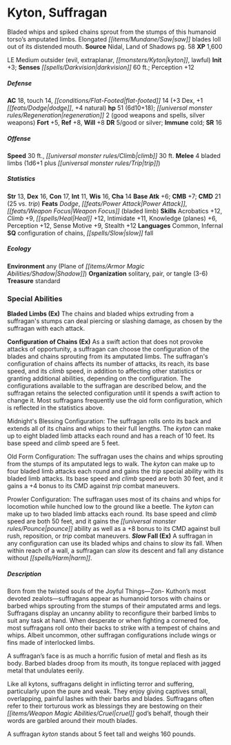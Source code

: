 ﻿---
cssclass: [monsters]
title1: Kyton, Suffragan
desc_short: Bladed whips and spiked chains sprout from the stumps of this humanoid
  torso's amputated limbs. Elongated saw blades loll out of its distended mouth.
title2: Suffragan
CR: 5
sources:
- name: Nidal, Land of Shadows
  page: 58
  link: http://paizo.com/products/btpy9vtf?Pathfinder-Campaign-Setting-Nidal-Land-of-Shadows
XP: 1600
alignment: LE
size: Medium
type: outsider
subtypes:
- evil
- extraplanar
- kyton
- lawful
initiative:
  bonus: 3
senses:
  darkvision: 60
AC:
  AC: 18
  touch: 14
  flat_footed: 14
  components:
    dex: 3
    dodge: 1
    natural: 4
HP:
  HP: 51
  long: 6d10+18
  regeneration: 2
  regeneration_weakness: good weapons and spells, silver weapons
saves:
  fort: 5
  ref: 8
  will: 8
DR:
- amount: 5
  weakness: good or silver
immunities:
- cold
SR: 16
speeds:
  base: 30
  climb: 30
attacks:
  melee:
  - - text: 4 bladed limbs (1d6+1 plus trip)
      entries:
      - - damage: 1d6+1
        - effect: trip
      count: 4
      attack: bladed limbs
ability_scores:
  STR: 13
  DEX: 16
  CON: 17
  INT: 11
  WIS: 16
  CHA: 14
BAB: 6
CMB: 7
CMD: 21
CMD_other: 25 vs. trip
feats:
- name: Dodge
- name: Power Attack
- name: Weapon Focus (bladed limb)
skills:
  Acrobatics: 12
  Climb: 9
  Heal: 12
  Intimidate: 11
  Knowledge (planes): 6
  Perception: 12
  Sense Motive: 9
  Stealth: 12
languages:
- Common
- Infernal
special_qualities:
- configuration of chains
- slow fall
ecology:
  environment: any (Plane of Shadow)
  organization: solitary, pair, or tangle (3-6)
  treasure_type: standard
special_abilities:
  Bladed Limbs (Ex): The chains and bladed whips extruding from a suffragan's stumps
    can deal piercing or slashing damage, as chosen by the suffragan with each attack.
  Configuration of Chains (Ex): |-
    As a swift action that does not provoke attacks of opportunity, a suffragan can choose the configuration of the blades and chains sprouting from its amputated limbs. The suffragan's configuration of chains affects its number of attacks, its reach, its base speed, and its climb speed, in addition to affecting other statistics or granting additional abilities, depending on the configuration. The configurations available to the suffragan are described below, and the suffragan retains the selected configuration until it spends a swift action to change it. Most suffragans frequently use the old form configuration, which is reflected in the statistics above.

     Midnight's Blessing Configuration: The suffragan rolls onto its back and extends all of its chains and whips to their full lengths. The kyton can make up to eight bladed limb attacks each round and has a reach of 10 feet. Its base speed and climb speed are 5 feet.

     Old Form Configuration: The suffragan uses the chains and whips sprouting from the stumps of its amputated legs to walk. The kyton can make up to four bladed limb attacks each round and gains the trip special ability with its bladed limb attacks. Its base speed and climb speed are both 30 feet, and it gains a +4 bonus to its CMD against trip combat maneuvers.

    Prowler Configuration: The suffragan uses most of its chains and whips for locomotion while hunched low to the ground like a beetle. The kyton can make up to two bladed limb attacks each round. Its base speed and climb speed are both 50 feet, and it gains the pounce ability as well as a +8 bonus to its CMD against bull rush, reposition, or trip combat maneuvers.
  Slow Fall (Ex): A suffragan in any configuration can use its bladed whips and chains
    to slow its fall. When within reach of a wall, a suffragan can slow its descent
    and fall any distance without harm.
desc_long: |-
  Born from the twisted souls of the Joyful Things-Zon- Kuthon's most devoted zealots-suffragans appear as humanoid torsos with chains or barbed whips sprouting from the stumps of their amputated arms and legs. Suffragans display an uncanny ability to reconfigure their barbed limbs to suit any task at hand. When desperate or when fighting a cornered foe, most suffragans roll onto their backs to strike with a tempest of chains and whips. Albeit uncommon, other suffragan configurations include wings or fins made of interlocked limbs.

   A suffragan's face is as much a horrific fusion of metal and flesh as its body. Barbed blades droop from its mouth, its tongue replaced with jagged metal that undulates eerily.

   Like all kytons, suffragans delight in inflicting terror and suffering, particularly upon the pure and weak. They enjoy giving captives small, overlapping, painful lashes with their barbs and blades. Suffragans often refer to their torturous work as blessings they are bestowing on their cruel god's behalf, though their words are garbled around their mouth blades.

   A suffragan kyton stands about 5 feet tall and weighs 160 pounds.

   

---

# Kyton, Suffragan
Bladed whips and spiked chains sprout from the stumps of this humanoid torso’s amputated limbs. Elongated _[[items/Mundane/Saw|saw]]_ blades loll out of its distended mouth.
**Source** Nidal, Land of Shadows pg. 58
**XP** 1,600

LE Medium outsider (evil, extraplanar, _[[monsters/Kyton|kyton]]_, lawful)
**Init** +3; **Senses** _[[spells/Darkvision|darkvision]]_ 60 ft.; Perception +12

##### Defense

**AC** 18, touch 14, _[[conditions/Flat-Footed|flat-footed]]_ 14 (+3 Dex, +1 _[[feats/Dodge|dodge]]_, +4 natural)
**hp** 51 (6d10+18); _[[universal monster rules/Regeneration|regeneration]]_ 2 (good weapons and spells, silver weapons)
**Fort** +5, **Ref** +8, **Will** +8
**DR** 5/good or silver; **Immune** cold; **SR** 16

##### Offense
**Speed** 30 ft., _[[universal monster rules/Climb|climb]]_ 30 ft.
**Melee** 4 bladed limbs (1d6+1 plus _[[universal monster rules/Trip|trip]]_)

##### Statistics
**Str** 13, **Dex** 16, **Con** 17, **Int** 11, **Wis** 16, **Cha** 14
**Base Atk** +6; **CMB** +7; **CMD** 21 (25 vs. _trip_)
**Feats** _Dodge_, _[[feats/Power Attack|Power Attack]]_, _[[feats/Weapon Focus|Weapon Focus]]_ (bladed limb)
**Skills** Acrobatics +12, _Climb_ +9, _[[spells/Heal|Heal]]_ +12, Intimidate +11, Knowledge (planes) +6, Perception +12, Sense Motive +9, Stealth +12
**Languages** Common, Infernal
**SQ** configuration of chains, _[[spells/Slow|slow]]_ fall

##### Ecology

**Environment** any (Plane of _[[items/Armor Magic Abilities/Shadow|Shadow]]_)
**Organization** solitary, pair, or tangle (3-6)
**Treasure** standard

### Special Abilities

**Bladed Limbs (Ex)** The chains and bladed whips extruding from a suffragan's stumps can deal piercing or slashing damage, as chosen by the suffragan with each attack.

**Configuration of Chains (Ex)** As a swift action that does not provoke attacks of opportunity, a suffragan can choose the configuration of the blades and chains sprouting from its amputated limbs. The suffragan's configuration of chains affects its number of attacks, its reach, its base speed, and its _climb_ speed, in addition to affecting other statistics or granting additional abilities, depending on the configuration. The configurations available to the suffragan are described below, and the suffragan retains the selected configuration until it spends a swift action to change it. Most suffragans frequently use the old form configuration, which is reflected in the statistics above.

Midnight's Blessing Configuration: The suffragan rolls onto its back and extends all of its chains and whips to their full lengths. The _kyton_ can make up to eight bladed limb attacks each round and has a reach of 10 feet. Its base speed and _climb_ speed are 5 feet.

Old Form Configuration: The suffragan uses the chains and whips sprouting from the stumps of its amputated legs to walk. The _kyton_ can make up to four bladed limb attacks each round and gains the _trip_ special ability with its bladed limb attacks. Its base speed and _climb_ speed are both 30 feet, and it gains a +4 bonus to its CMD against _trip_ combat maneuvers.

Prowler Configuration: The suffragan uses most of its chains and whips for locomotion while hunched low to the ground like a beetle. The _kyton_ can make up to two bladed limb attacks each round. Its base speed and _climb_ speed are both 50 feet, and it gains the _[[universal monster rules/Pounce|pounce]]_ ability as well as a +8 bonus to its CMD against bull rush, reposition, or _trip_ combat maneuvers.
**_Slow_ Fall (Ex)** A suffragan in any configuration can use its bladed whips and chains to _slow_ its fall. When within reach of a wall, a suffragan can _slow_ its descent and fall any distance without _[[spells/Harm|harm]]_.

##### Description

Born from the twisted souls of the Joyful Things—Zon- Kuthon’s most devoted zealots—suffragans appear as humanoid torsos with chains or barbed whips sprouting from the stumps of their amputated arms and legs. Suffragans display an uncanny ability to reconfigure their barbed limbs to suit any task at hand. When desperate or when fighting a cornered foe, most suffragans roll onto their backs to strike with a tempest of chains and whips. Albeit uncommon, other suffragan configurations include wings or fins made of interlocked limbs.

A suffragan’s face is as much a horrific fusion of metal and flesh as its body. Barbed blades droop from its mouth, its tongue replaced with jagged metal that undulates eerily.

Like all kytons, suffragans delight in inflicting terror and suffering, particularly upon the pure and weak. They enjoy giving captives small, overlapping, painful lashes with their barbs and blades. Suffragans often refer to their torturous work as blessings they are bestowing on their _[[items/Weapon Magic Abilities/Cruel|cruel]]_ god’s behalf, though their words are garbled around their mouth blades.

A suffragan _kyton_ stands about 5 feet tall and weighs 160 pounds.